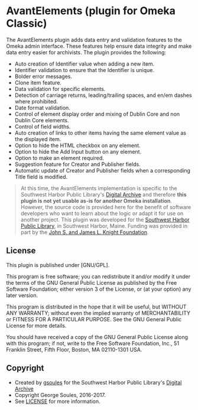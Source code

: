 # AvantElements (plugin for Omeka Classic)

The AvantElements plugin adds data entry and validation features to the Omeka admin interface. These features help ensure data integrity and make data entry easier for archivists. The plugin provides the following:

* Auto creation of Identifier value when adding a new item.
* Identifier validation to ensure that the Identifier is unique.
* Bolder error messages.
* Clone item feature.
* Data validation for specific elements.
* Detection of carriage returns, leading/trailing spaces, and en/em dashes where prohibited.
* Date format validation.
* Control of element display order and mixing of Dublin Core and non Dublin Core elements.
* Control of field widths.
* Auto creation of links to other items having the same element value as the displayed item.
* Option to hide the HTML checkbox on any element.
* Option to hide the Add Input button on any element.
* Option to make an element required.
* Suggestion feature for Creator and Publisher fields.
* Automatic update of Creator and Publisher fields when a corresponding Title field is modified.


 > At this time, the AvantElements implementation is specific to the Southwest Harbor Public Library's [Digital Archive](http://swhplibrary.net/archive) and therefore **this plugin is not yet usable as-is for another Omeka installation**. However, the source code is provided here for the benefit of software developers who want to learn about the logic or adapt it for use on another project. 
This plugin was developed for the [Southwest Harbor Public Library](http://www.swhplibrary.org/), in Southwest Harbor, Maine. Funding was provided in part by the [John S. and James L. Knight Foundation](https://knightfoundation.org/).

##  License

This plugin is published under [GNU/GPL].

This program is free software; you can redistribute it and/or modify it under
the terms of the GNU General Public License as published by the Free Software
Foundation; either version 3 of the License, or (at your option) any later
version.

This program is distributed in the hope that it will be useful, but WITHOUT
ANY WARRANTY; without even the implied warranty of MERCHANTABILITY or FITNESS
FOR A PARTICULAR PURPOSE. See the GNU General Public License for more
details.

You should have received a copy of the GNU General Public License along with
this program; if not, write to the Free Software Foundation, Inc.,
51 Franklin Street, Fifth Floor, Boston, MA 02110-1301 USA.

Copyright
---------

* Created by [gsoules](https://github.com/gsoules) for the Southwest Harbor Public Library's [Digital Archive](http://swhplibrary.net/archive)
* Copyright George Soules, 2016-2017.
* See [LICENSE](https://github.com/gsoules/AvantRelationships/blob/master/LICENSE) for more information.

